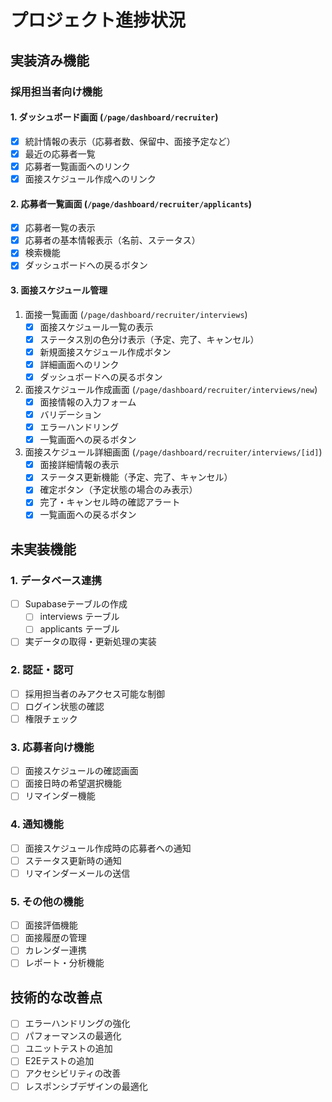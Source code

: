 # プロジェクト進捗状況

## 実装済み機能

### 採用担当者向け機能

#### 1. ダッシュボード画面 (`/page/dashboard/recruiter`)
- [x] 統計情報の表示（応募者数、保留中、面接予定など）
- [x] 最近の応募者一覧
- [x] 応募者一覧画面へのリンク
- [x] 面接スケジュール作成へのリンク

#### 2. 応募者一覧画面 (`/page/dashboard/recruiter/applicants`)
- [x] 応募者一覧の表示
- [x] 応募者の基本情報表示（名前、ステータス）
- [x] 検索機能
- [x] ダッシュボードへの戻るボタン

#### 3. 面接スケジュール管理
1. 面接一覧画面 (`/page/dashboard/recruiter/interviews`)
   - [x] 面接スケジュール一覧の表示
   - [x] ステータス別の色分け表示（予定、完了、キャンセル）
   - [x] 新規面接スケジュール作成ボタン
   - [x] 詳細画面へのリンク
   - [x] ダッシュボードへの戻るボタン

2. 面接スケジュール作成画面 (`/page/dashboard/recruiter/interviews/new`)
   - [x] 面接情報の入力フォーム
   - [x] バリデーション
   - [x] エラーハンドリング
   - [x] 一覧画面への戻るボタン

3. 面接スケジュール詳細画面 (`/page/dashboard/recruiter/interviews/[id]`)
   - [x] 面接詳細情報の表示
   - [x] ステータス更新機能（予定、完了、キャンセル）
   - [x] 確定ボタン（予定状態の場合のみ表示）
   - [x] 完了・キャンセル時の確認アラート
   - [x] 一覧画面への戻るボタン

## 未実装機能

### 1. データベース連携
- [ ] Supabaseテーブルの作成
  - [ ] interviews テーブル
  - [ ] applicants テーブル
- [ ] 実データの取得・更新処理の実装

### 2. 認証・認可
- [ ] 採用担当者のみアクセス可能な制御
- [ ] ログイン状態の確認
- [ ] 権限チェック

### 3. 応募者向け機能
- [ ] 面接スケジュールの確認画面
- [ ] 面接日時の希望選択機能
- [ ] リマインダー機能

### 4. 通知機能
- [ ] 面接スケジュール作成時の応募者への通知
- [ ] ステータス更新時の通知
- [ ] リマインダーメールの送信

### 5. その他の機能
- [ ] 面接評価機能
- [ ] 面接履歴の管理
- [ ] カレンダー連携
- [ ] レポート・分析機能

## 技術的な改善点
- [ ] エラーハンドリングの強化
- [ ] パフォーマンスの最適化
- [ ] ユニットテストの追加
- [ ] E2Eテストの追加
- [ ] アクセシビリティの改善
- [ ] レスポンシブデザインの最適化 